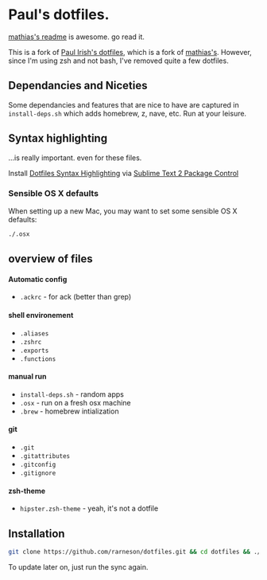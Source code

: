 # Paul's dotfiles.

[mathias's readme](https://github.com/mathiasbynens/dotfiles/) is awesome. go read it.

This is a fork of [Paul Irish's dotfiles](https://github.com/paulirish/dotfiles), which is a fork of [mathias's](https://github.com/mathiasbynens/dotfiles/). However, since I'm using zsh and not bash, I've removed quite a few dotfiles.

## Dependancies and Niceties

Some dependancies and features that are nice to have are captured in `install-deps.sh` which adds homebrew, z, nave, etc. Run at your leisure.

## Syntax highlighting

…is really important. even for these files.

Install [Dotfiles Syntax Highlighting](https://github.com/mattbanks/dotfiles-syntax-highlighting-st2) via [Sublime Text 2 Package Control](http://wbond.net/sublime_packages/package_control)


### Sensible OS X defaults

When setting up a new Mac, you may want to set some sensible OS X defaults:

```bash
./.osx
```


## overview of files

####  Automatic config
* `.ackrc` - for ack (better than grep)

#### shell environement
* `.aliases`
* `.zshrc`
* `.exports`
* `.functions`

#### manual run
* `install-deps.sh` - random apps
* `.osx` - run on a fresh osx machine
* `.brew` - homebrew intialization

#### git
* `.git`
* `.gitattributes`
* `.gitconfig`
* `.gitignore`

#### zsh-theme
* `hipster.zsh-theme` - yeah, it's not a dotfile

## Installation

```bash
git clone https://github.com/rarneson/dotfiles.git && cd dotfiles && ./sync.sh
```

To update later on, just run the sync again.
